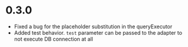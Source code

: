 # 0.3.0

- Fixed a bug for the placeholder substitution in the queryExecutor
- Added test behavior. `test` parameter can be passed to the adapter to not execute DB connection at all
